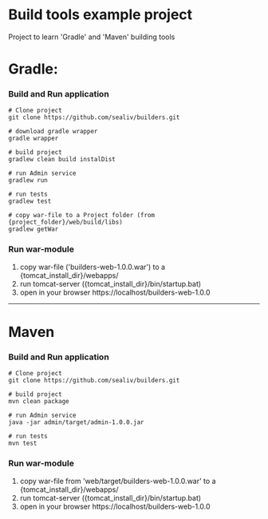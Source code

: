 # Build tools example project

Project to learn 'Gradle' and 'Maven' building tools

# Gradle:
### Build and Run application
```shell script
# Clone project
git clone https://github.com/sealiv/builders.git

# download gradle wrapper
gradle wrapper

# build project
gradlew clean build instalDist

# run Admin service
gradlew run 

# run tests
gradlew test 

# copy war-file to a Project folder (from {project_folder}/web/build/libs)
gradlew getWar
```

### Run war-module
1. copy war-file ('builders-web-1.0.0.war') to a {tomcat_install_dir}/webapps/
2. run tomcat-server ({tomcat_install_dir}/bin/startup.bat)
3. open in your browser https://localhost/builders-web-1.0.0

___

# Maven
### Build and Run application
```shell script
# Clone project
git clone https://github.com/sealiv/builders.git

# build project
mvn clean package

# run Admin service
java -jar admin/target/admin-1.0.0.jar 

# run tests
mvn test 
```

### Run war-module
1. copy war-file from 'web/target/builders-web-1.0.0.war' to a {tomcat_install_dir}/webapps/
2. run tomcat-server ({tomcat_install_dir}/bin/startup.bat)
3. open in your browser https://localhost/builders-web-1.0.0